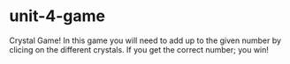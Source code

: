 # unit-4-game
Crystal Game!
In this game you will need to add up to the given number by clicing on the different crystals.
If you get the correct number; you win!
